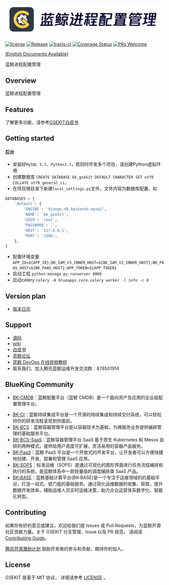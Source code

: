 ![](docs/resource/img/logo_zh.png)
---
[![license](https://img.shields.io/badge/license-MIT-brightgreen.svg)](https://github.com/Tencent/bk-process-config-manager/blob/master/LICENSE)
[![Release](https://img.shields.io/badge/release-1.0.0-brightgreen.svg)](https://github.com/Tencent/bk-process-config-manager/releases)
[![travis-ci](https://travis-ci.com/Tencent/bk-process-config-manager.svg?branch=master)](https://travis-ci.com/Tencent/bk-process-config-manager)
[![Coverage Status](https://codecov.io/gh/Tencent/bk-process-config-manager/branch/master/graph/badge.svg)](https://codecov.io/gh/Tencent/bk-process-config-manager)
[![PRs Welcome](https://img.shields.io/badge/PRs-welcome-brightgreen.svg)](https://github.com/Tencent/bk-process-config-manager/pulls)

[(English Documents Available)](readme_en.md)

蓝鲸进程配置管理


## Overview
蓝鲸进程配置管理

## Features
了解更多功能，请参考[GSEKIT白皮书](http://docs.bk.tencent.com/product_white_paper/gsekit/)


## Getting started
#### 后台
- 安装好`MySQL 5.7`、`Python3.7`，若同时开发多个项目，请创建Python虚拟环境
- 创建数据库 `CREATE DATABASE bk_gsekit DEFAULT CHARACTER SET utf8 COLLATE utf8_general_ci;`
- 在项目根目录下新建`local_settings.py`文件，文件内容为数据库配置，如
```python
DATABASES = {
    'default': {
        'ENGINE': 'django.db.backends.mysql',
        'NAME': 'bk_gsekit',
        'USER': 'root',
        'PASSWORD': '',
        'HOST': '127.0.0.1',
        'PORT': '3306',
    },
}
```
- 配置环境变量 `APP_ID=${APP_ID};BK_IAM_V3_INNER_HOST=${BK_IAM_V3_INNER_HOST};BK_PAAS_HOST=${BK_PAAS_HOST};APP_TOKEN=${APP_TOKEN}`
- 启动工程 `python manage.py runserver 8000`
- 启动celery `celery -A blueapps.core.celery worker -l info -c 8`

## Version plan
- [版本日志](docs/release.md)


## Support
- [源码](https://github.com/Tencent/bk-process-config-manager/tree/master)
- [wiki](https://github.com/Tencent/bk-process-config-manager/wiki)
- [白皮书](http://docs.bk.tencent.com/product_white_paper/bk-process-config-manager/)
- [蓝鲸论坛](https://bk.tencent.com/s-mart/community)
- [蓝鲸 DevOps 在线视频教程](https://cloud.tencent.com/developer/edu/major-100008)
- 联系我们，加入腾讯蓝鲸运维开发交流群：878501914

## BlueKing Community
* [BK-CMDB](https://github.com/Tencent/bk-cmdb)：蓝鲸配置平台（蓝鲸 CMDB）是一个面向资产及应用的企业级配置管理平台。
- [BK-CI](https://github.com/Tencent/bk-ci)：蓝鲸持续集成平台是一个开源的持续集成和持续交付系统，可以轻松将你的研发流程呈现到你面前。
- [BK-BCS](https://github.com/Tencent/bk-bcs)：蓝鲸容器管理平台是以容器技术为基础，为微服务业务提供编排管理的基础服务平台。
- [BK-BCS-SaaS](https://github.com/Tencent/bk-bcs-saas)：蓝鲸容器管理平台 SaaS 基于原生 Kubernetes 和 Mesos 自研的两种模式，提供给用户高度可扩展、灵活易用的容器产品服务。
- [BK-PaaS](https://github.com/Tencent/bk-PaaS)：蓝鲸 PaaS 平台是一个开放式的开发平台，让开发者可以方便快捷地创建、开发、部署和管理 SaaS 应用。
- [BK-SOPS](https://github.com/Tencent/bk-sops)：标准运维（SOPS）是通过可视化的图形界面进行任务流程编排和执行的系统，是蓝鲸体系中一款轻量级的调度编排类 SaaS 产品。
- [BK-BASE](https://github.com/Tencent/bk-base)：蓝鲸基础计算平台(BK-BASE)是一个专注于运维领域的的基础平台，打造一站式、低门槛的基础服务。通过简化运维数据的收集、获取，提升数据开发效率，辅助运维人员实时运维决策，助力企业运营体系数字化、智能化转型。


## Contributing
如果你有好的意见或建议，欢迎给我们提 Issues 或 Pull Requests，为蓝鲸开源社区贡献力量。关于 GSEKIT 分支管理、Issue 以及 PR 规范，
请阅读 [Contributing Guide](docs/CONTRIBUTING.md)。

[腾讯开源激励计划](https://opensource.tencent.com/contribution) 鼓励开发者的参与和贡献，期待你的加入。

## License
GSEKIT 是基于 MIT 协议， 详细请参考 [LICENSE](LICENSE.txt) 。